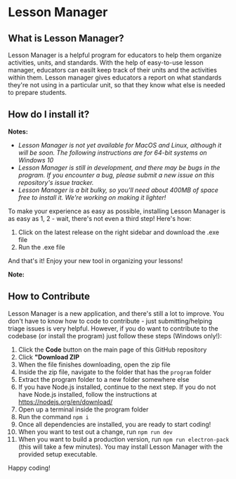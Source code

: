 # Lesson Manager

## What is Lesson Manager?
Lesson Manager is a helpful program for educators to help them organize activities, units, and standards. With the help of easy-to-use lesson manager, educators can easilt keep track of their units and the activities within them. Lesson manager gives educators a report on what standards they're not using in a particular unit, so that they know what else is needed to prepare students.

## How do I install it?
**Notes:** 
 - *Lesson Manager is not yet available for MacOS and Linux, although it will be soon. The following instructions are for 64-bit systems on Windows 10*
 - *Lesson Manager is still in development, and there may be bugs in the program. If you encounter a bug, please submit a new issue on this repository's issue tracker.*
 - *Lesson Manager is a bit bulky, so you'll need about 400MB of space free to install it. We're working on making it lighter!*

To make your experience as easy as possible, installing Lesson Manager is as easy as 1, 2 - wait, there's not even a third step! Here's how:
1. Click on the latest release on the right sidebar and download the .exe file
2. Run the .exe file

And that's it! Enjoy your new tool in organizing your lessons!

**Note:** 
## How to Contribute
Lesson Manager is a new application, and there's still a lot to improve. You don't have to know how to code to contribute - just submitting/helping triage issues is very helpful. However, if you do want to contribute to the codebase (or install the program) just follow these steps (Windows only!):

1. Click the **Code** button on the main page of this GitHub repository
2. Click **"Download ZIP**
3. When the file finishes downloading, open the zip file
4. Inside the zip file, navigate to the folder that has the `program` folder
5. Extract the program folder to a new folder somewhere else
6. If you have Node.js installed, continue to the next step. If you do not have Node.js installed, follow the instructions at https://nodejs.org/en/download/
7. Open up a terminal inside the program folder
8. Run the command `npm i`
9. Once all dependencies are installed, you are ready to start coding!
10. When you want to test out a change, run `npm run dev`
11. When you want to build a production version, run `npm run electron-pack` (this will take a few minutes). You may install Lesson Manager with the provided setup executable.

Happy coding!
